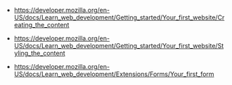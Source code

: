 * https://developer.mozilla.org/en-US/docs/Learn_web_development/Getting_started/Your_first_website/Creating_the_content

* https://developer.mozilla.org/en-US/docs/Learn_web_development/Getting_started/Your_first_website/Styling_the_content 


* https://developer.mozilla.org/en-US/docs/Learn_web_development/Extensions/Forms/Your_first_form

